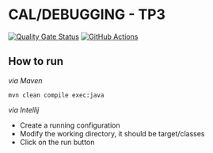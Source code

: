 # CAL/DEBUGGING - TP3

[![Quality Gate Status](https://sonarcloud.io/api/project_badges/measure?project=program-trace&metric=alert_status)](https://sonarcloud.io/dashboard?id=program-trace) [![GitHub Actions](https://img.shields.io/endpoint.svg?url=https%3A%2F%2Factions-badge.atrox.dev%2Fatrox%2Fsync-dotenv%2Fbadge&label=build&logo=none)](https://github.com/lucas-dclrcq/iagl-debugging-programtrace)
## How to run

_via Maven_

```shell script
mvn clean compile exec:java
```

_via Intellij_

- Create a running configuration
- Modify the working directory, it should be target/classes
- Click on the run button
